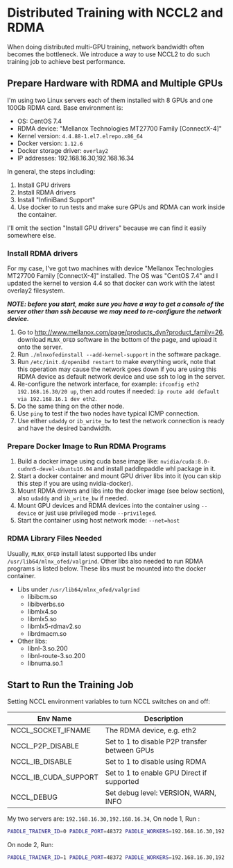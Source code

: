 # Distributed Training with NCCL2 and RDMA

When doing distributed multi-GPU training, network bandwidth often becomes the
bottleneck. We introduce a way to use NCCL2 to do such training job to
achieve best performance.

## Prepare Hardware with RDMA and Multiple GPUs

I'm using two Linux servers each of them installed with 8 GPUs and
one 100Gb RDMA card.
Base environment is:

* OS: CentOS 7.4
* RDMA device: "Mellanox Technologies MT27700 Family [ConnectX-4]"
* Kernel version: `4.4.88-1.el7.elrepo.x86_64`
* Docker version: `1.12.6`
* Docker storage driver: `overlay2`
* IP addresses: 192.168.16.30,192.168.16.34

In general, the steps including:

1. Install GPU drivers
1. Install RDMA drivers
1. Install "InfiniBand Support"
1. Use docker to run tests and make sure GPUs and RDMA can work inside
   the container.

I'll omit the section "Install GPU drivers" because we can find it easily
somewhere else.

### Install RDMA drivers

For my case, I've got two machines with device
"Mellanox Technologies MT27700 Family [ConnectX-4]" installed. The OS was
"CentOS 7.4" and I updated the kernel to version 4.4 so that docker can
work with the latest overlay2 filesystem.

***NOTE: before you start, make sure you have a way to get a console
of the server other than ssh because we may need to re-configure the
network device.***

1. Go to http://www.mellanox.com/page/products_dyn?product_family=26,
   download `MLNX_OFED` software in the bottom of the page, and upload it
   onto the server.
1. Run `./mlnxofedinstall --add-kernel-support` in the software package.
1. Run `/etc/init.d/openibd restart` to make everything work, note that
   this operation may cause the network goes down if you are using this
   RDMA device as default network device and use ssh to log in the server.
1. Re-configure the network interface, for example:
   `ifconfig eth2 192.168.16.30/20 up`, then add routes if needed:
   `ip route add default via 192.168.16.1 dev eth2`.
1. Do the same thing on the other node.
1. Use `ping` to test if the two nodes have typical ICMP connection.
1. Use either `udaddy` or `ib_write_bw` to test the network connection is
   ready and have the desired bandwidth.

### Prepare Docker Image to Run RDMA Programs

1. Build a docker image using cuda base image like: `nvidia/cuda:8.0-cudnn5-devel-ubuntu16.04` and install paddlepaddle whl
   package in it.
1. Start a docker container and mount GPU driver libs into it (you can
   skip this step if you are using nvidia-docker).
1. Mount RDMA drivers and libs into the docker image (see below section),
   also `udaddy` and `ib_write_bw` if needed.
1. Mount GPU devices and RDMA devices into the container using `--device`
   or just use privileged mode `--privileged`.
1. Start the container using host network mode: `--net=host`

### RDMA Library Files Needed

Usually, `MLNX_OFED` install latest supported libs under
`/usr/lib64/mlnx_ofed/valgrind`. Other libs also needed to run RDMA programs
is listed below. These libs must be mounted into the docker container.

* Libs under `/usr/lib64/mlnx_ofed/valgrind`
  * libibcm.so
  * libibverbs.so
  * libmlx4.so
  * libmlx5.so
  * libmlx5-rdmav2.so
  * librdmacm.so
* Other libs:
  * libnl-3.so.200
  * libnl-route-3.so.200
  * libnuma.so.1

## Start to Run the Training Job

Setting NCCL environment variables to turn NCCL switches on and off:


| Env Name | Description |
| --- | --- |
| NCCL_SOCKET_IFNAME | The RDMA device, e.g. eth2 |
| NCCL_P2P_DISABLE | Set to 1 to disable P2P transfer between GPUs |
| NCCL_IB_DISABLE | Set to 1 to disable using RDMA |
| NCCL_IB_CUDA_SUPPORT | Set to 1 to enable GPU Direct if supported |
| NCCL_DEBUG | Set debug level: VERSION, WARN, INFO |

My two servers are: `192.168.16.30,192.168.16.34`, On node 1, Run :

```bash
PADDLE_TRAINER_ID=0 PADDLE_PORT=48372 PADDLE_WORKERS=192.168.16.30,192.168.16.34 POD_IP=192.168.16.30 stdbuf -oL python vgg16.py
```

On node 2, Run:

```bash
PADDLE_TRAINER_ID=1 PADDLE_PORT=48372 PADDLE_WORKERS=192.168.16.30,192.168.16.34 POD_IP=192.168.16.34 stdbuf -oL python vgg16.py
```
